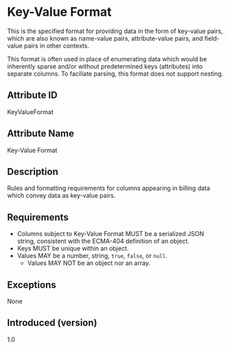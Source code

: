 # Key-Value Format

This is the specified format for providing data in the form of key-value pairs, which are also known as name-value pairs, attribute-value pairs, and field-value pairs in other contexts. 

This format is often used in place of enumerating data which would be inherently sparse and/or without predetermined keys (attributes) into separate columns. To faciliate parsing, this format does not support nesting.

## Attribute ID

KeyValueFormat

## Attribute Name

Key-Value Format

## Description

Rules and formatting requirements for columns appearing in billing data which convey data as key-value pairs.

## Requirements

* Columns subject to Key-Value Format MUST be a serialized JSON string, consistent with the ECMA-404 definition of an object.
* Keys MUST be unique within an object.
* Values MAY be a number, string, `true`, `false`, or `null`.
  * Values MAY NOT be an object nor an array.

## Exceptions

None

## Introduced (version)

1.0
